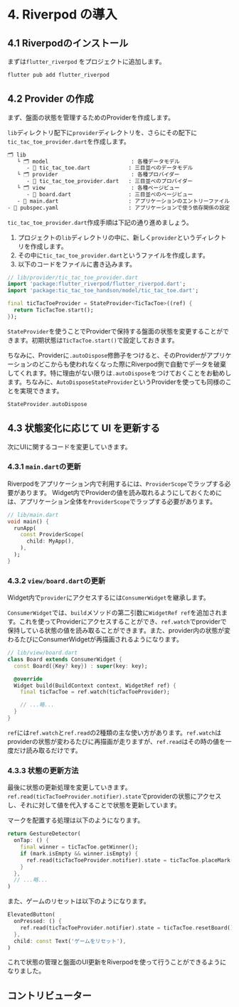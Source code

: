 # 4. Riverpod の導入

## 4.1 Riverpodのインストール

まずは`flutter_riverpod` をプロジェクトに追加します。

```sh
flutter pub add flutter_riverpod
```

## 4.2 Provider の作成

まず、盤面の状態を管理するためのProviderを作成します。

`lib`ディレクトリ配下に`provider`ディレクトリを、さらにその配下に`tic_tac_toe_provider.dart`を作成します。

```bash {4-5}
🗂 lib
   └ 🗂 model                          : 各種データモデル
      - 📄 tic_tac_toe.dart            : 三目並べのデータモデル
   └ 🗂 provider                       : 各種プロバイダー
      - 📄 tic_tac_toe_provider.dart   : 三目並べのプロバイダー
   └ 🗂 view                           : 各種ページビュー
      - 📄 board.dart                  : 三目並べのページビュー
   - 📄 main.dart                      : アプリケーションのエントリーファイル
- 📄 pubspec.yaml                      : アプリケーションで使う依存関係の設定
```

`tic_tac_toe_provider.dart`作成手順は下記の通り進めましょう。

1. プロジェクトの`lib`ディレクトリの中に、新しく`provider`というディレクトリを作成します。
2. その中に`tic_tac_toe_provider.dart`というファイルを作成します。
3. 以下のコードをファイルに書き込みます。

```dart
// lib/provider/tic_tac_toe_provider.dart
import 'package:flutter_riverpod/flutter_riverpod.dart';
import 'package:tic_tac_toe_handson/model/tic_tac_toe.dart';

final ticTacToeProvider = StateProvider<TicTacToe>((ref) {
  return TicTacToe.start();
});
```

`StateProvider`を使うことでProviderで保持する盤面の状態を変更することができます。初期状態は`TicTacToe.start()`で設定しておきます。

ちなみに、Providerに`.autoDispose`修飾子をつけると、そのProviderがアプリケーションのどこからも使われなくなった際にRiverpod側で自動でデータを破棄してくれます。特に理由がない限りは`.autoDispose`をつけておくことをお勧めします。ちなみに、`AutoDisposeStateProvider`というProviderを使っても同様のことを実現できます。

```dart
StateProvider.autoDispose
```

## 4.3 状態変化に応じて UI を更新する

次にUIに関するコードを変更していきます。

### 4.3.1 `main.dart`の更新

Riverpodをアプリケーション内で利用するには、`ProviderScope`でラップする必要があります。
Widget内でProviderの値を読み取れるようにしておくためには、アプリケーション全体を`ProviderScope`でラップする必要があります。

```dart
// lib/main.dart
void main() {
  runApp(
    const ProviderScope(
      child: MyApp(),
    ),
  );
}
```

### 4.3.2 `view/board.dart`の更新

Widget内で`provider`にアクセスするには`ConsumerWidget`を継承します。

`ConsumerWidget`では、`build`メソッドの第二引数に`WidgetRef ref`を追加されます。これを使ってProviderにアクセスすることができ、`ref.watch`でproviderで保持している状態の値を読み取ることができます。また、provider内の状態が変わるたびにConsumerWidgetが再描画されるようになります。

```dart
// lib/view/board.dart
class Board extends ConsumerWidget {
  const Board({Key? key}) : super(key: key);

  @override
  Widget build(BuildContext context, WidgetRef ref) {
    final ticTacToe = ref.watch(ticTacToeProvider);

    // ...略...
  }
}
```

`ref`には`ref.watch`と`ref.read`の2種類の主な使い方があります。`ref.watch`はproviderの状態が変わるたびに再描画が走りますが、`ref.read`はその時の値を一度だけ読み取るだけです。

### 4.3.3 状態の更新方法

最後に状態の更新処理を変更していきます。`ref.read(ticTacToeProvider.notifier).state`でproviderの状態にアクセスし、それに対して値を代入することで状態を更新しています。

マークを配置する処理は以下のようになります。

```dart
return GestureDetector(
  onTap: () {
    final winner = ticTacToe.getWinner();
    if (mark.isEmpty && winner.isEmpty) {
      ref.read(ticTacToeProvider.notifier).state = ticTacToe.placeMark(row, col);
    }
  },
  // ...略...
)
```

また、ゲームのリセットは以下のようになります。

```dart
ElevatedButton(
  onPressed: () {
    ref.read(ticTacToeProvider.notifier).state = ticTacToe.resetBoard();
  },
  child: const Text('ゲームをリセット'),
)
```

これで状態の管理と盤面のUI更新をRiverpodを使って行うことができるようになりました。

## コントリビューター

<BaseProfile avatar-url="/staff/okaryo.png" name="okaryo" title="現在は主にRubyやGoを仕事で扱っていますが、今もFlutterは大好きです！" twitter-url="https://twitter.com/okaryoX" />
